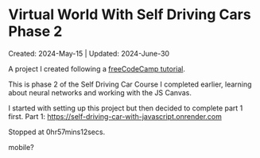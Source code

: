 # Virtual World With Self Driving Cars Phase 2
Created: 2024-May-15 | Updated: 2024-June-30

A project I created following a [freeCodeCamp tutorial](https://www.freecodecamp.org/news/create-a-virtual-world-with-javascript/).

This is phase 2 of the Self Driving Car Course I completed earlier, learning about neural networks and working with the JS Canvas.


I started with setting up this project but then decided to complete part 1 first.
Part 1: https://self-driving-car-with-javascript.onrender.com

Stopped at 0hr57mins12secs.

mobile?